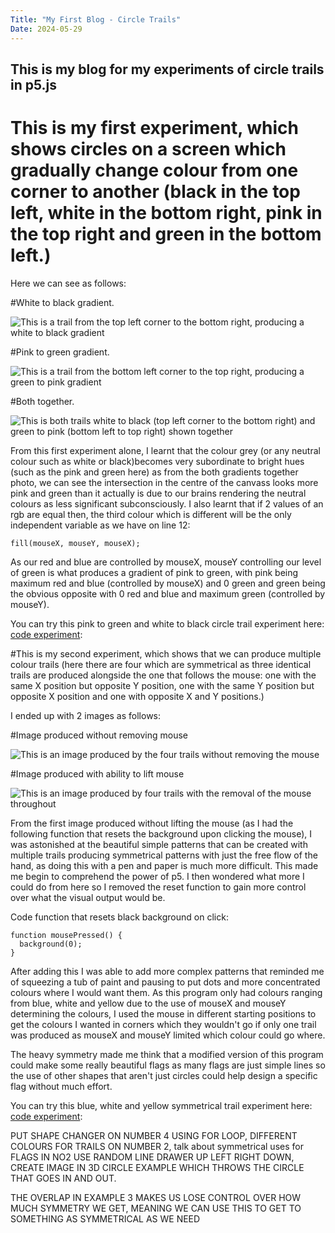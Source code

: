 ```yaml
---
Title: "My First Blog - Circle Trails"
Date: 2024-05-29
---
```

## This is my blog for my experiments of circle trails in p5.js

# This is my first experiment, which shows circles on a screen which gradually change colour from one corner to another (black in the top left, white in the bottom right, pink in the top right and green in the bottom left.)

Here we can see as follows:

#White to black gradient.
<!--the spaces are important here as they prevent the image from formatting on to the same line as the information text-->

![This is a trail from the top left corner to the bottom right, producing a white to black gradient](/my-creative-coding-portfolio/images/white-to-black.png)

#Pink to green gradient.

![This is a trail from the bottom left corner to the top right, producing a green to pink gradient](/my-creative-coding-portfolio/images/green-to-pink.png)

#Both together.

![This is both trails white to black (top left corner to the bottom right) and green to pink (bottom left to top right) shown together](/my-creative-coding-portfolio/images/both-gradients.png)

From this first experiment alone, I learnt that the colour grey (or any neutral colour such as white or black)becomes very subordinate to bright hues (such as the pink and green here) as from the both gradients together photo, we can see the intersection in the centre of the canvass looks more pink and green than it actually is due to our brains rendering the neutral colours as less significant subconsciously. I also learnt that if 2 values of an rgb are equal then, the third colour which is different will be the only independent variable as we have on line 12:

```
fill(mouseX, mouseY, mouseX);
```
As our red and blue are controlled by mouseX, mouseY controlling our level of green is what produces a gradient of pink to green, with pink being maximum red and blue (controlled by mouseX) and 0 green and green being the obvious opposite with 0 red and blue and maximum green (controlled by mouseY).

You can try this pink to green and white to black circle trail experiment here: [code experiment](/my-creative-coding-portfolio/p5-code-experiments/circletrail1/index.html):


#This is my second experiment, which shows that we can produce multiple colour trails (here there are four which are symmetrical as three identical trails are produced alongside the one that follows the mouse: one with the same X position but opposite Y position, one with the same Y position but opposite X position and one with opposite X and Y positions.)

I ended up with 2 images as follows:

#Image produced without removing mouse

![This is an image produced by the four trails without removing the mouse](/my-creative-coding-portfolio/images/quad-symmetry.png)

#Image produced with ability to lift mouse

![This is an image produced by four trails with the removal of the mouse throughout ](/my-creative-coding-portfolio/images/quad-symmetry-2.png)

From the first image produced without lifting the mouse (as I had the following function that resets the background upon clicking the mouse), I was astonished at the beautiful simple patterns that can be created with multiple trails producing symmetrical patterns with just the free flow of the hand, as doing this with a pen and paper is much more difficult. This made me begin to comprehend the power of p5. I then wondered what more I could do from here so I removed the reset function to gain more control over what the visual output would be.

Code function that resets black background on click:
```
function mousePressed() {
  background(0);
}
```
After adding this I was able to add more complex patterns that reminded me of squeezing a tub of paint and pausing to put dots and more concentrated colours where I would want them. As this program only had colours ranging from blue, white and yellow due to the use of mouseX and mouseY determining the colours, I used the mouse in different starting positions to get the colours I wanted in corners which they wouldn't go if only one trail was produced as mouseX and mouseY limited which colour could go where.

The heavy symmetry made me think that a modified version of this program could make some really beautiful flags as many flags are just simple lines so the use of other shapes that aren't just circles could help design a specific flag without much effort.

You can try this blue, white and yellow symmetrical trail experiment here: [code experiment](/my-creative-coding-portfolio/p5-code-experiments/circletrail1/index.html):


PUT SHAPE CHANGER ON NUMBER 4 USING FOR LOOP, DIFFERENT COLOURS FOR TRAILS ON NUMBER 2, talk about symmetrical uses for FLAGS IN NO2
 USE RANDOM LINE DRAWER UP LEFT RIGHT DOWN, 
 CREATE IMAGE IN 3D CIRCLE EXAMPLE WHICH THROWS THE CIRCLE THAT GOES IN AND OUT.

 THE OVERLAP IN EXAMPLE 3 MAKES US LOSE CONTROL OVER HOW MUCH SYMMETRY WE GET, MEANING WE CAN USE THIS TO GET TO SOMETHING AS SYMMETRICAL AS WE NEED



